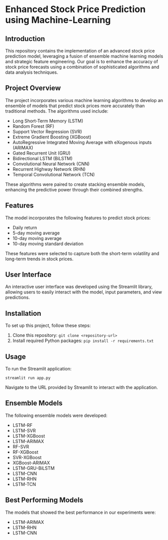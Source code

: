 <h1><b>Enhanced Stock Price Prediction using Machine-Learning</b></h1>

<h2>Introduction</h2>
<p>This repository contains the implementation of an advanced stock price prediction model, leveraging a fusion of ensemble machine learning models and strategic feature engineering. Our goal is to enhance the accuracy of stock price forecasts using a combination of sophisticated algorithms and data analysis techniques.</p>

   <h2>Project Overview</h2>
   <p>The project incorporates various machine learning algorithms to develop an ensemble of models that predict stock prices more accurately than traditional methods. The algorithms used include:</p>
    <ul>
        <li>Long Short-Term Memory (LSTM)</li>
        <li>Random Forest (RF)</li>
        <li>Support Vector Regression (SVR)</li>
        <li>Extreme Gradient Boosting (XGBoost)</li>
        <li>AutoRegressive Integrated Moving Average with eXogenous inputs (ARIMAX)</li>
        <li>Gated Recurrent Unit (GRU)</li>
        <li>Bidirectional LSTM (BiLSTM)</li>
        <li>Convolutional Neural Network (CNN)</li>
        <li>Recurrent Highway Network (RHN)</li>
        <li>Temporal Convolutional Network (TCN)</li>
    </ul>
    <p>These algorithms were paired to create stacking ensemble models, enhancing the predictive power through their combined strengths.</p>

  <h2>Features</h2>
    <p>The model incorporates the following features to predict stock prices:</p>
    <ul>
        <li>Daily return</li>
        <li>5-day moving average</li>
        <li>10-day moving average</li>
        <li>10-day moving standard deviation</li>
    </ul>
    <p>These features were selected to capture both the short-term volatility and long-term trends in stock prices.</p>

  <h2>User Interface</h2>
    <p>An interactive user interface was developed using the Streamlit library, allowing users to easily interact with the model, input parameters, and view predictions.</p>

  <h2>Installation</h2>
    <p>To set up this project, follow these steps:</p>
    <ol>
        <li>Clone this repository: <code>git clone &lt;repository-url&gt;</code></li>
        <li>Install required Python packages: <code>pip install -r requirements.txt</code></li>
    </ol>

  <h2>Usage</h2>
    <p>To run the Streamlit application:</p>
    <pre><code>streamlit run app.py</code></pre>
    <p>Navigate to the URL provided by Streamlit to interact with the application.</p>

  <h2>Ensemble Models</h2>
    <p>The following ensemble models were developed:</p>
    <ul>
        <li>LSTM-RF</li>
        <li>LSTM-SVR</li>
        <li>LSTM-XGBoost</li>
        <li>LSTM-ARIMAX</li>
        <li>RF-SVR</li>
        <li>RF-XGBoost</li>
        <li>SVR-XGBoost</li>
        <li>XGBoost-ARIMAX</li>
        <li>LSTM-GRU-BiLSTM</li>
        <li>LSTM-CNN</li>
        <li>LSTM-RHN</li>
        <li>LSTM-TCN</li>
    </ul>

  <h2>Best Performing Models</h2>
    <p>The models that showed the best performance in our experiments were:</p>
    <ul>
        <li>LSTM-ARIMAX</li>
        <li>LSTM-RHN</li>
        <li>LSTM-CNN</li>
    </ul>
